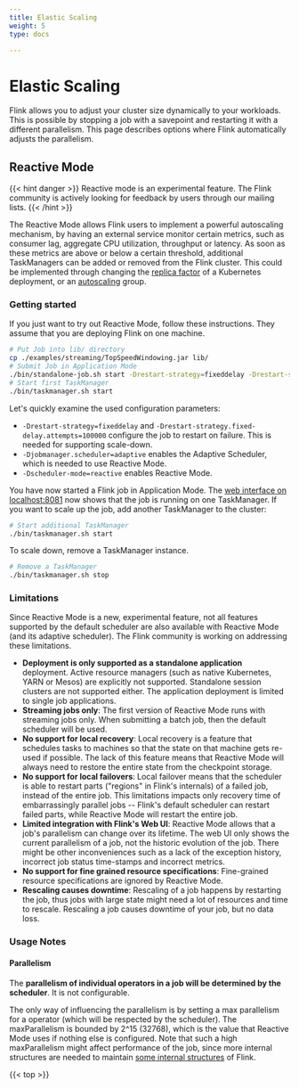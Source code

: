 ```yaml
---
title: Elastic Scaling
weight: 5
type: docs

---
```

<!--
Licensed to the Apache Software Foundation (ASF) under one
or more contributor license agreements.  See the NOTICE file
distributed with this work for additional information
regarding copyright ownership.  The ASF licenses this file
to you under the Apache License, Version 2.0 (the
"License"); you may not use this file except in compliance
with the License.  You may obtain a copy of the License at

  http://www.apache.org/licenses/LICENSE-2.0

Unless required by applicable law or agreed to in writing,
software distributed under the License is distributed on an
"AS IS" BASIS, WITHOUT WARRANTIES OR CONDITIONS OF ANY
KIND, either express or implied.  See the License for the
specific language governing permissions and limitations
under the License.
-->

# Elastic Scaling

Flink allows you to adjust your cluster size dynamically to your workloads. This is possible by stopping a job with a savepoint and restarting it with a different parallelism. This page describes options where Flink automatically adjusts the parallelism.

## Reactive Mode

{{< hint danger >}}
Reactive mode is an experimental feature. The Flink community is actively looking for feedback by users through our mailing lists.
{{< /hint >}}

The Reactive Mode allows Flink users to implement a powerful autoscaling mechanism, by having an external service monitor certain metrics, such as consumer lag, aggregate CPU utilization, throughput or latency. As soon as these metrics are above or below a certain threshold, additional TaskManagers can be added or removed from the Flink cluster. This could be implemented through changing the [replica factor](https://kubernetes.io/docs/concepts/workloads/controllers/deployment/#replicas) of a Kubernetes deployment, or an [autoscaling](https://docs.aws.amazon.com/autoscaling/ec2/userguide/AutoScalingGroup.html) group.
 
### Getting started

If you just want to try out Reactive Mode, follow these instructions. They assume that you are deploying Flink on one machine.

```bash
# Put Job into lib/ directory
cp ./examples/streaming/TopSpeedWindowing.jar lib/
# Submit Job in Application Mode
./bin/standalone-job.sh start -Drestart-strategy=fixeddelay -Drestart-strategy.fixed-delay.attempts=100000 -Djobmanager.scheduler=adaptive -Dscheduler-mode=reactive -j org.apache.flink.streaming.examples.windowing.TopSpeedWindowing
# Start first TaskManager
./bin/taskmanager.sh start
```

Let's quickly examine the used configuration parameters:
- `-Drestart-strategy=fixeddelay` and `-Drestart-strategy.fixed-delay.attempts=100000` configure the job to restart on failure. This is needed for supporting scale-down.
- `-Djobmanager.scheduler=adaptive` enables the Adaptive Scheduler, which is needed to use Reactive Mode.
- `-Dscheduler-mode=reactive` enables Reactive Mode.

You have now started a Flink job in Application Mode. The [web interface on localhost:8081](http://localhost:8081) now shows that the job is running on one TaskManager. If you want to scale up the job, add another TaskManager to the cluster:
```bash
# Start additional TaskManager
./bin/taskmanager.sh start
```

To scale down, remove a TaskManager instance.
```bash
# Remove a TaskManager
./bin/taskmanager.sh stop
```

### Limitations

Since Reactive Mode is a new, experimental feature, not all features supported by the default scheduler are also available with Reactive Mode (and its adaptive scheduler). The Flink community is working on addressing these limitations.

- **Deployment is only supported as a standalone application** deployment. Active resource managers (such as native Kubernetes, YARN or Mesos) are explicitly not supported. Standalone session clusters are not supported either. The application deployment is limited to single job applications.
- **Streaming jobs only**: The first version of Reactive Mode runs with streaming jobs only. When submitting a batch job, then the default scheduler will be used.
- **No support for local recovery**: Local recovery is a feature that schedules tasks to machines so that the state on that machine gets re-used if possible. The lack of this feature means that Reactive Mode will always need to restore the entire state from the checkpoint storage.
- **No support for local failovers**: Local failover means that the scheduler is able to restart parts ("regions" in Flink's internals) of a failed job, instead of the entire job. This limitations impacts only recovery time of embarrassingly parallel jobs -- Flink's default scheduler can restart failed parts, while Reactive Mode will restart the entire job.
- **Limited integration with Flink's Web UI**: Reactive Mode allows that a job's parallelism can change over its lifetime. The web UI only shows the current parallelism of a job, not the historic evolution of the job. There might be other inconveniences such as a lack of the exception history, incorrect job status time-stamps and incorrect metrics.
- **No support for fine grained resource specifications**: Fine-grained resource specifications are ignored by Reactive Mode.
- **Rescaling causes downtime**: Rescaling of a job happens by restarting the job, thus jobs with large state might need a lot of resources and time to rescale. Rescaling a job causes downtime of your job, but no data loss.

### Usage Notes

#### Parallelism

The **parallelism of individual operators in a job will be determined by the scheduler**. It is not configurable. 

The only way of influencing the parallelism is by setting a max parallelism for a operator (which will be respected by the scheduler). The maxParallelism is bounded by 2^15 (32768), which is the value that Reactive Mode uses if nothing else is configured.
Note that such a high maxParallelism might affect performance of the job, since more internal structures are needed to maintain [some internal structures](https://flink.apache.org/features/2017/07/04/flink-rescalable-state.html) of Flink.



{{< top >}}
